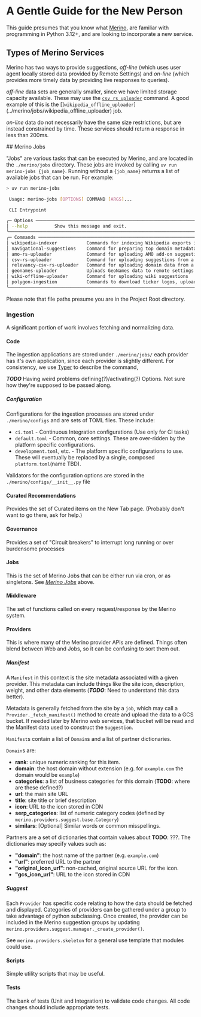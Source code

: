 # A Gentle Guide for the New Person

This guide presumes that you know what [Merino](intro.md), are familiar with programming in Python 3.12+, and are looking to incorporate a new service.

## Types of Merino Services

Merino has two ways to provide suggestions, _off-line_ (which uses user agent locally stored data provided by Remote Settings) and _on-line_ (which provides more timely data by providing live responses to queries).

_off-line_ data sets are generally smaller, since we have limited storage capacity available. These may use the [`csv_rs_uploader`](../merino/jobs/csv_rs_uploader) command. A good example of this is the []`wikipedia_offline_uploader`](../merino/jobs/wikipedia_offline_uploader) job.

_on-line_ data do not necessarily have the same size restrictions, but are instead constrained by time. These services should return a response in less than 200ms.

<a name="jobs"/>
## Merino Jobs

"Jobs" are various tasks that can be executed by Merino, and are located in the `./merino/jobs` directory. These jobs are invoked by calling `uv run merino-jobs {job_name}`. Running without a `{job_name}` returns a list of available jobs that can be run. For example:

```bash
> uv run merino-jobs

 Usage: merino-jobs [OPTIONS] COMMAND [ARGS]...

 CLI Entrypoint

╭─ Options ─────────────────────────────────────────────────────────────────────────────────────────────────────────╮
│ --help          Show this message and exit.                                                            │
╰────────────────────────────────────────────────────────────────────────────────────────────────────────────────────╯
╭─ Commands ────────────────────────────────────────────────────────────────────────────────────────────────────────╮
│ wikipedia-indexer           Commands for indexing Wikipedia exports into Elasticsearch                 │
│ navigational-suggestions    Command for preparing top domain metadata for navigational suggestions     │
│ amo-rs-uploader             Command for uploading AMO add-on suggestions to remote settings            │
│ csv-rs-uploader             Command for uploading suggestions from a CSV file to remote settings       │
│ relevancy-csv-rs-uploader   Command for uploading domain data from a CSV file to remote settings       │
│ geonames-uploader           Uploads GeoNames data to remote settings                                   │
│ wiki-offline-uploader       Command for uploading wiki suggestions                                     │
│ polygon-ingestion           Commands to download ticker logos, upload to GCS, and generate manifest    │
╰────────────────────────────────────────────────────────────────────────────────────────────────────────────────────╯
```

Please note that file paths presume you are in the Project Root directory.

### Ingestion

A significant portion of work involves fetching and normalizing data.

#### Code

The ingestion applications are stored under `./merino/jobs/` each provider has it's own application, since each provider is slightly different. For consistency, we use [Typer](https://typer.tiangolo.com/tutorial/) to describe the command,

_**TODO**_ Having weird problems defining(?)/activating(?) Options. Not sure how they're supposed to be passed along.

##### Configuration

Configurations for the ingestion processes are stored under `./merino/configs` and are sets of TOML files. These include:

- `ci.toml` - Continuous Integration configurations (Use only for CI tasks)
- `default.toml` - Common, core settings. These are over-ridden by the platform specific configurations.
- `development.toml`, etc. - The platform specific configurations to use. These will eventually be replaced by a single, composed `platform.toml`(name TBD).

Validators for the configuration options are stored in the `./merino/configs/__init__.py` file

#### Curated Recommendations

Provides the set of Curated items on the New Tab page. (Probably don't want to go there, ask for help.)

#### Governance

Provides a set of "Circuit breakers" to interrupt long running or over burdensome processes

#### Jobs

This is the set of Merino Jobs that can be either run via cron, or as singletons. See [_Merino Jobs_](#jobs) above.

#### Middleware

The set of functions called on every request/response by the Merino system.

#### Providers

This is where many of the Merino provider APIs are defined. Things often blend between Web and Jobs, so it can be confusing to sort them out.

##### Manifest

A `Manifest` in this context is the site metadata associated with a given provider. This metadata can include things like the site icon, description, weight, and other data elements (_**TODO**_: Need to understand this data better).

Metadata is generally fetched from the site by a `job`, which may call a `Provider._fetch_manifest()` method to create and upload the data to a GCS bucket. If needed later by Merino web services, that bucket will be read and the Manifest data used to construct the `Suggestion`.

`Manifest`s contain a list of `Domain`s and a list of partner dictionaries.

`Domain`s are:

- **rank**: unique numeric ranking for this item.
- **domain**: the host domain without extension (e.g. for `example.com` the domain would be `example`)
- **categories**: a list of business categories for this domain (**TODO**: where are these defined?)
- **url**: the main site URL
- **title**: site title or brief description
- **icon**: URL to the icon stored in CDN
- **serp_categories**: list of numeric category codes (defined by `merino.providers.suggest.base.Category`)
- **similars**: [Optional] Similar words or common misspellings.

Partners are a set of dictionaries that contain values about **TODO**: ???. The dictionaries may specify values such as:

- **"domain"**: the host name of the partner (e.g. `example.com`)
- **"url"**: preferred URL to the partner
- **"original_icon_url"**: non-cached, original source URL for the icon.
- **"gcs_icon_url"**: URL to the icon stored in CDN

##### Suggest

Each `Provider` has specific code relating to how the data should be fetched and displayed. Categories of providers can be gathered under a group to take advantage of python subclassing. Once created, the provider can be included in the Merino suggestion groups by updating `merino.providers.suggest.manager._create_provider()`.

See `merino.providers.skeleton` for a general use template that modules could use.

#### Scripts

Simple utility scripts that may be useful.

#### Tests

The bank of tests (Unit and Integration) to validate code changes. All code changes should include appropriate tests.

